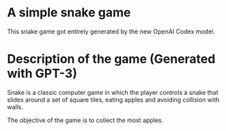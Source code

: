 # A simple snake game

This snake game got entirely generated by the new OpenAI Codex model.


# Description of the game (Generated with GPT-3)
Snake is a classic computer game in which the player controls a snake that slides around a set of square tiles, eating apples and avoiding collision with walls.

The objective of the game is to collect the most apples.
